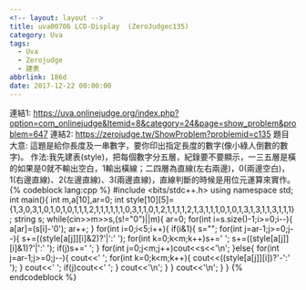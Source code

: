 ```yaml
---
<!-- layout: layout -->
title: uva00706 LCD-Display  (ZeroJudgec135)
category: Uva
tags:
  - Uva
  - Zerojudge
  - 建表
abbrlink: 186d
date: 2017-12-22 00:00:00
---
```

連結1: https://uva.onlinejudge.org/index.php?option=com_onlinejudge&Itemid=8&category=24&page=show_problem&problem=647
連結2: https://zerojudge.tw/ShowProblem?problemid=c135
題目大意: 這題是給你長度及一串數字，要你印出指定長度的數字(像小綠人倒數的數字)。
作法:我先建表(style)，把每個數字分五層，紀錄要不要顯示，一三五層是橫的如果是0就不輸出空白，1輸出橫線；二四層為直線(左右兩邊)，0(兩邊空白)，1(右邊直線)、2(左邊直線)、3(兩邊直線)，直線判斷的時候是用位元運算來實作。
{% codeblock lang:cpp %}
#include <bits/stdc++.h>
using namespace std;
int main(){
    int m,a[10],ar=0;
    int style[10][5]={1,3,0,3,1,0,1,0,1,0,1,1,1,2,1,1,1,1,1,1,0,3,1,1,0,1,2,1,1,1,1,2,1,3,1,1,1,0,1,0,1,3,1,3,1,1,3,1,1,1};
    string s;
    while(cin>>m>>s,(s!="0")||m){
        ar=0;
        for(int i=s.size()-1;i>=0;i--){
            a[ar]=(s[i]-'0');
            ar++;
        }
        for(int i=0;i<5;i++){
            if(i&1){
                s="";
                for(int j=ar-1;j>=0;j--){
                    s+=((style[a[j]][i]&2)?'|':' ');
                    for(int k=0;k<m;k++)s+=' ';
                    s+=((style[a[j]][i]&1)?'|':' ');
                    if(j)s+=' ';
                }
                for(int j=0;j<m;j++)cout<<s<<'\n';
            }else{
                for(int j=ar-1;j>=0;j--){
                    cout<<' ';
                    for(int k=0;k<m;k++){
                        cout<<((style[a[j]][i])?'-':' ');
                    }
                    cout<<' ';
                    if(j)cout<<' ';
                }
                cout<<'\n';
            }
        }
        cout<<'\n';
    }
}
{% endcodeblock %}